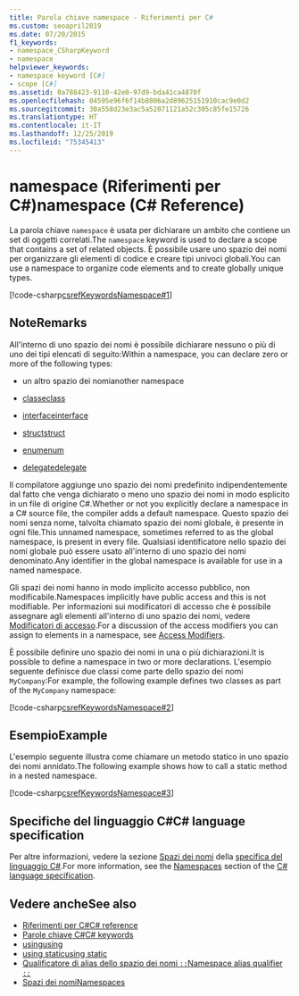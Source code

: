 ```yaml
---
title: Parola chiave namespace - Riferimenti per C#
ms.custom: seoapril2019
ms.date: 07/20/2015
f1_keywords:
- namespace_CSharpKeyword
- namespace
helpviewer_keywords:
- namespace keyword [C#]
- scope [C#]
ms.assetid: 0a788423-9110-42e0-97d9-bda41ca4870f
ms.openlocfilehash: 04595e96f6f14b8806a2d89625151910cac9e0d2
ms.sourcegitcommit: 30a558d23e3ac5a52071121a52c305c85fe15726
ms.translationtype: HT
ms.contentlocale: it-IT
ms.lasthandoff: 12/25/2019
ms.locfileid: "75345413"
---
```

# <a name="namespace-c-reference"></a><span data-ttu-id="20476-102">namespace (Riferimenti per C#)</span><span class="sxs-lookup"><span data-stu-id="20476-102">namespace (C# Reference)</span></span>

<span data-ttu-id="20476-103">La parola chiave `namespace` è usata per dichiarare un ambito che contiene un set di oggetti correlati.</span><span class="sxs-lookup"><span data-stu-id="20476-103">The `namespace` keyword is used to declare a scope that contains a set of related objects.</span></span> <span data-ttu-id="20476-104">È possibile usare uno spazio dei nomi per organizzare gli elementi di codice e creare tipi univoci globali.</span><span class="sxs-lookup"><span data-stu-id="20476-104">You can use a namespace to organize code elements and to create globally unique types.</span></span>

[!code-csharp[csrefKeywordsNamespace#1](~/samples/snippets/csharp/VS_Snippets_VBCSharp/csrefKeywordsNamespace/CS/csrefKeywordsNamespace.cs#1)]

## <a name="remarks"></a><span data-ttu-id="20476-105">Note</span><span class="sxs-lookup"><span data-stu-id="20476-105">Remarks</span></span>

<span data-ttu-id="20476-106">All'interno di uno spazio dei nomi è possibile dichiarare nessuno o più di uno dei tipi elencati di seguito:</span><span class="sxs-lookup"><span data-stu-id="20476-106">Within a namespace, you can declare zero or more of the following types:</span></span>

- <span data-ttu-id="20476-107">un altro spazio dei nomi</span><span class="sxs-lookup"><span data-stu-id="20476-107">another namespace</span></span>

- [<span data-ttu-id="20476-108">classe</span><span class="sxs-lookup"><span data-stu-id="20476-108">class</span></span>](class.md)

- [<span data-ttu-id="20476-109">interface</span><span class="sxs-lookup"><span data-stu-id="20476-109">interface</span></span>](interface.md)

- [<span data-ttu-id="20476-110">struct</span><span class="sxs-lookup"><span data-stu-id="20476-110">struct</span></span>](struct.md)

- [<span data-ttu-id="20476-111">enum</span><span class="sxs-lookup"><span data-stu-id="20476-111">enum</span></span>](../builtin-types/enum.md)

- [<span data-ttu-id="20476-112">delegate</span><span class="sxs-lookup"><span data-stu-id="20476-112">delegate</span></span>](../builtin-types/reference-types.md#the-delegate-type)

<span data-ttu-id="20476-113">Il compilatore aggiunge uno spazio dei nomi predefinito indipendentemente dal fatto che venga dichiarato o meno uno spazio dei nomi in modo esplicito in un file di origine C#.</span><span class="sxs-lookup"><span data-stu-id="20476-113">Whether or not you explicitly declare a namespace in a C# source file, the compiler adds a default namespace.</span></span> <span data-ttu-id="20476-114">Questo spazio dei nomi senza nome, talvolta chiamato spazio dei nomi globale, è presente in ogni file.</span><span class="sxs-lookup"><span data-stu-id="20476-114">This unnamed namespace, sometimes referred to as the global namespace, is present in every file.</span></span> <span data-ttu-id="20476-115">Qualsiasi identificatore nello spazio dei nomi globale può essere usato all'interno di uno spazio dei nomi denominato.</span><span class="sxs-lookup"><span data-stu-id="20476-115">Any identifier in the global namespace is available for use in a named namespace.</span></span>

<span data-ttu-id="20476-116">Gli spazi dei nomi hanno in modo implicito accesso pubblico, non modificabile.</span><span class="sxs-lookup"><span data-stu-id="20476-116">Namespaces implicitly have public access and this is not modifiable.</span></span> <span data-ttu-id="20476-117">Per informazioni sui modificatori di accesso che è possibile assegnare agli elementi all'interno di uno spazio dei nomi, vedere [Modificatori di accesso](access-modifiers.md).</span><span class="sxs-lookup"><span data-stu-id="20476-117">For a discussion of the access modifiers you can assign to elements in a namespace, see [Access Modifiers](access-modifiers.md).</span></span>

<span data-ttu-id="20476-118">È possibile definire uno spazio dei nomi in una o più dichiarazioni.</span><span class="sxs-lookup"><span data-stu-id="20476-118">It is possible to define a namespace in two or more declarations.</span></span> <span data-ttu-id="20476-119">L'esempio seguente definisce due classi come parte dello spazio dei nomi `MyCompany`:</span><span class="sxs-lookup"><span data-stu-id="20476-119">For example, the following example defines two classes as part of the `MyCompany` namespace:</span></span>

[!code-csharp[csrefKeywordsNamespace#2](~/samples/snippets/csharp/VS_Snippets_VBCSharp/csrefKeywordsNamespace/CS/csrefKeywordsNamespace.cs#2)]

## <a name="example"></a><span data-ttu-id="20476-120">Esempio</span><span class="sxs-lookup"><span data-stu-id="20476-120">Example</span></span>

<span data-ttu-id="20476-121">L'esempio seguente illustra come chiamare un metodo statico in uno spazio dei nomi annidato.</span><span class="sxs-lookup"><span data-stu-id="20476-121">The following example shows how to call a static method in a nested namespace.</span></span>

[!code-csharp[csrefKeywordsNamespace#3](~/samples/snippets/csharp/VS_Snippets_VBCSharp/csrefKeywordsNamespace/CS/csrefKeywordsNamespace.cs#3)]

## <a name="c-language-specification"></a><span data-ttu-id="20476-122">Specifiche del linguaggio C#</span><span class="sxs-lookup"><span data-stu-id="20476-122">C# language specification</span></span>

<span data-ttu-id="20476-123">Per altre informazioni, vedere la sezione [Spazi dei nomi](~/_csharplang/spec/namespaces.md) della [specifica del linguaggio C#](~/_csharplang/spec/introduction.md).</span><span class="sxs-lookup"><span data-stu-id="20476-123">For more information, see the [Namespaces](~/_csharplang/spec/namespaces.md) section of the [C# language specification](~/_csharplang/spec/introduction.md).</span></span>

## <a name="see-also"></a><span data-ttu-id="20476-124">Vedere anche</span><span class="sxs-lookup"><span data-stu-id="20476-124">See also</span></span>

- [<span data-ttu-id="20476-125">Riferimenti per C#</span><span class="sxs-lookup"><span data-stu-id="20476-125">C# reference</span></span>](../index.md)
- [<span data-ttu-id="20476-126">Parole chiave C#</span><span class="sxs-lookup"><span data-stu-id="20476-126">C# keywords</span></span>](index.md)
- [<span data-ttu-id="20476-127">using</span><span class="sxs-lookup"><span data-stu-id="20476-127">using</span></span>](using-directive.md)
- [<span data-ttu-id="20476-128">using static</span><span class="sxs-lookup"><span data-stu-id="20476-128">using static</span></span>](using-static.md)
- [<span data-ttu-id="20476-129">Qualificatore di alias dello spazio dei nomi `::`</span><span class="sxs-lookup"><span data-stu-id="20476-129">Namespace alias qualifier `::`</span></span>](../operators/namespace-alias-qualifier.md)
- [<span data-ttu-id="20476-130">Spazi dei nomi</span><span class="sxs-lookup"><span data-stu-id="20476-130">Namespaces</span></span>](../../programming-guide/namespaces/index.md)
